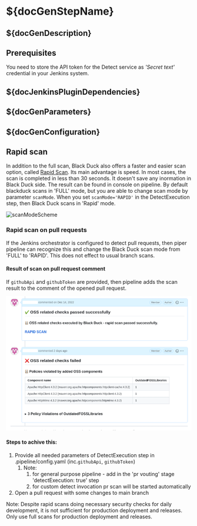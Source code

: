 # ${docGenStepName}

## ${docGenDescription}

## Prerequisites

You need to store the API token for the Detect service as _'Secret text'_ credential in your Jenkins system.

## ${docJenkinsPluginDependencies}

## ${docGenParameters}

## ${docGenConfiguration}

## Rapid scan

In addition to the full scan, Black Duck also offers a faster and easier scan option, called
<a href="https://community.synopsys.com/s/document-item?bundleId=integrations-detect&topicId=downloadingandrunning%2Frapidscan.html&_LANG=enus" target="_blank">Rapid Scan</a>.
Its main advantage is speed. In most cases, the scan is completed in less than 30 seconds. It doesn't save any inormation in Black Duck side.
The result can be found in console on pipeline. By default blackduck scans in 'FULL' mode, but you are able to change scan mode by parameter `scanMode`.
When you set `scanMode='RAPID'` in the DetectExecution step, then Black Duck scans in 'Rapid' mode.

![scanModeScheme](images/BDscanMode.png)

### Rapid scan  on pull requests
If the Jenkins orchestrator is configured to detect pull requests, then piper pipeline can recognize this
and change the Black Duck scan mode from 'FULL' to 'RAPID'. This does not effect to usual branch scans.

#### Result of scan on pull request comment
If `githubApi` and `githubToken` are provided, then pipeline adds the scan result to the comment of the opened pull request.

![Pull request commnet](images/BDrapidScanPrs.png)


#### Steps to achive this:
1. Provide all needed parameters of DetectExecution step in .pipeline/config.yaml (inc.`githubApi`, `githubToken`)
   1. Note:
      1. for general purpose pipeline - add in the 'pr vouting' stage 'detectExecution: true' step
      2. for custom detect invocation pr scan will be started automatically
2. Open a pull request with some changes to main branch

Note: Despite rapid scans doing necessary security checks for daily development, it is not sufficient for production deployment and releases.
Only use full scans for production deployment and releases.


